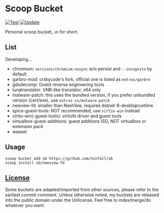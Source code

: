 # Scoop Bucket

[![Test](https://github.com/Vinfall/sb/actions/workflows/test.yml/badge.svg)](https://github.com/Vinfall/sb/actions/workflows/test.yml) [![Update](https://github.com/Vinfall/sb/actions/workflows/update.yml/badge.svg)](https://github.com/Vinfall/sb/actions/workflows/update.yml)

Personal scoop bucket, `sb` for short.

## List

Developing...

- chromium: `versions/chromium-nosync` w/o persist and `--incognito` by default
- garbro-mod: crskycode's fork, official one is listed as `extras/garbro`
- gdsdecomp: Godot reverse engineering tools
- lunatranslator: VNR-like translator, x64 only
- malware-patch: this uses the bundled version, if you prefer unbundled version (cert/exe), use `extras-cn/malware-patch`
- neeview-fd: smaller than NeeView, requires dotnet-9-desktopruntime
- spice-guest-tools: NOT recommended, use `virtio-win` instead
- virtio-win(-guest-tools): virtiofs driver and guest tools
- virtualbox-guest-additions: guest additions ISO, NOT virtualbox or extension pack
- weasel

## Usage

```pwsh
scoop bucket add sb https://github.com/Vinfall/sb
scoop install sb/neeview-fd
```

## [License](LICENSE)

Some buckets are adapted/imported from other sources, please refer to the earliest commit comment.
Unless otherwise noted, my buckets are released into the public domain under the Unlicense.
Feel free to index/merge/do whatever you want.

